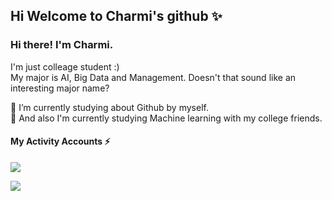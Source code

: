 ## Hi Welcome to Charmi's github ✨

### Hi there! I'm Charmi.  
I'm just colleage student :)  
My major is AI, Big Data and Management. Doesn't that sound like an interesting major name?  
  
🌱 I’m currently studying about Github by myself.  
🌱 And also I'm currently studying Machine learning with my college friends.  

#### My Activity Accounts ⚡
<a href="https://blog.naver.com/charmlog" target="_blank"><img src="https://img.shields.io/badge/charmi's blog-b5ebc2?style=for-the-badge&logo=blogger&logoColor=darkgreen"/></a>

<a href="https://instagram.com/m_.car__r/" target="_blank"><img src="https://img.shields.io/badge/charmi's instagram-ebb5cb?style=for-the-badge&logo=instagram&logoColor=black"/></a>

<!--
**ccharmii/ccharmii** is a ✨ _special_ ✨ repository because its `README.md` (this file) appears on your GitHub profile.

Here are some ideas to get you started:

- 🔭 I’m currently working on ...
- 🌱 I’m currently learning ...
- 👯 I’m looking to collaborate on ...
- 🤔 I’m looking for help with ...
- 💬 Ask me about ...
- 📫 How to reach me: ...
- 😄 Pronouns: ...
- ⚡ Fun fact: ...
-->
